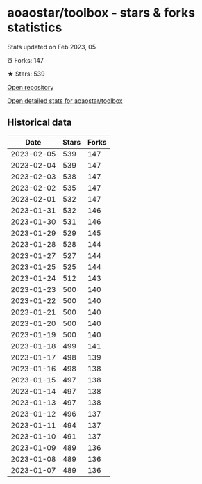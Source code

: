 # aoaostar/toolbox - stars & forks statistics

Stats updated on Feb 2023, 05

☋ Forks: 147

★ Stars: 539

[Open repository](https://github.com/aoaostar/toolbox)

[Open detailed stats for aoaostar/toolbox](https://reviewgithub.com/rep/aoaostar/toolbox)

## Historical data
| Date | Stars | Forks |
|------|-------|-------|
| 2023-02-05 | 539 | 147 | 
| 2023-02-04 | 539 | 147 | 
| 2023-02-03 | 538 | 147 | 
| 2023-02-02 | 535 | 147 | 
| 2023-02-01 | 532 | 147 | 
| 2023-01-31 | 532 | 146 | 
| 2023-01-30 | 531 | 146 | 
| 2023-01-29 | 529 | 145 | 
| 2023-01-28 | 528 | 144 | 
| 2023-01-27 | 527 | 144 | 
| 2023-01-25 | 525 | 144 | 
| 2023-01-24 | 512 | 143 | 
| 2023-01-23 | 500 | 140 | 
| 2023-01-22 | 500 | 140 | 
| 2023-01-21 | 500 | 140 | 
| 2023-01-20 | 500 | 140 | 
| 2023-01-19 | 500 | 140 | 
| 2023-01-18 | 499 | 141 | 
| 2023-01-17 | 498 | 139 | 
| 2023-01-16 | 498 | 138 | 
| 2023-01-15 | 497 | 138 | 
| 2023-01-14 | 497 | 138 | 
| 2023-01-13 | 497 | 138 | 
| 2023-01-12 | 496 | 137 | 
| 2023-01-11 | 494 | 137 | 
| 2023-01-10 | 491 | 137 | 
| 2023-01-09 | 489 | 136 | 
| 2023-01-08 | 489 | 136 | 
| 2023-01-07 | 489 | 136 | 

